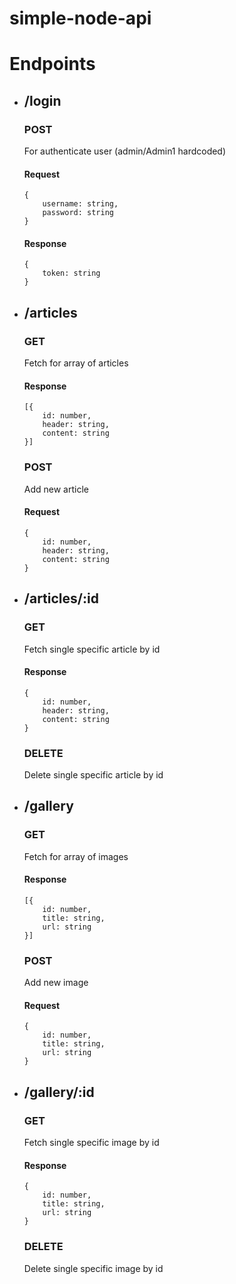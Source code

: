 # simple-node-api

<h1>Endpoints</h1>
<ul>
  <li>
    <h2>/login</h2>
    <h3>POST</h3>
    <p>For authenticate user (admin/Admin1 hardcoded)</p>
    <h4>Request</h4>
    <pre><code>{
    username: string,
    password: string
}</code></pre>
    <h4>Response</h4>
    <pre><code>{
    token: string
}</code></pre>
  </li>
  <li>
    <h2>/articles</h2>
    <h3>GET</h3>
    <p>Fetch for array of articles</p>
    <h4>Response</h4>
    <pre><code>[{
    id: number,
    header: string,
    content: string
}]</code></pre>
    <h3>POST</h3>
    <p>Add new article</p>
    <h4>Request</h4>
    <pre><code>{
    id: number,
    header: string,
    content: string
}</code></pre>
  </li>
    <li>
    <h2>/articles/:id</h2>
    <h3>GET</h3>
    <p>Fetch single specific article by id</p>
    <h4>Response</h4>
    <pre><code>{
    id: number,
    header: string,
    content: string
}</code></pre>
    <h3>DELETE</h3>
    <p>Delete single specific article by id</p>
  </li>
    <li>
    <h2>/gallery</h2>
    <h3>GET</h3>
    <p>Fetch for array of images</p>
    <h4>Response</h4>
    <pre><code>[{
    id: number,
    title: string,
    url: string
}]</code></pre>
    <h3>POST</h3>
    <p>Add new image</p>
    <h4>Request</h4>
    <pre><code>{
    id: number,
    title: string,
    url: string
}</code></pre>
  </li>
    <li>
    <h2>/gallery/:id</h2>
    <h3>GET</h3>
    <p>Fetch single specific image by id</p>
    <h4>Response</h4>
    <pre><code>{
    id: number,
    title: string,
    url: string
}</code></pre>
    <h3>DELETE</h3>
    <p>Delete single specific image by id</p>
  </li>
</ul>
